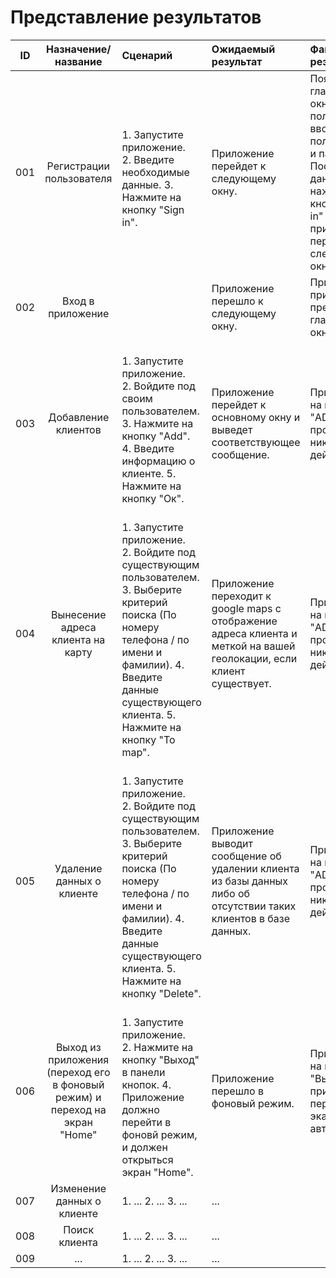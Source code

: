 # Представление результатов

| ID | Назначение/название | Сценарий | Ожидаемый результат | Фактический результат | Оценка, % |
|:---:|:---:|:---|:---|:---|:---|
| 001 | Регистрации пользователя | <br>1. Запустите приложение.</br>2. Введите необходимые данные. 3. Нажмите на кнопку "Sign in". | Приложение перейдет к следующему окну. | Появление главного окна с полями для ввода имя пользователя и пароля. После ввода данных и нажатия на кнопку "Sign in" приложение переходит к следующему окну, | Пройдено |
| 002 | Вход в приложение |  | Приложение перешло к следующему окну. | При входе приложение преходит к главному окну. | Не пройдено |
| 003 | Добавление клиентов |  <br>1. Запустите приложение. </br>2. Войдите под своим пользователем. 3. Нажмите на кнопку "Add". 4. Введите информацию о клиенте. 5. Нажмите на кнопку "Ок". | Приложение перейдет к основному окну и выведет соответствующее сообщение. | При нажатии на кнопку "ADD" не происходт никаких действий. | Не пройдено |
| 004 | Вынесение адреса клиента на карту | <br>1. Запустите приложение.</br> 2. Войдите под существующим пользователем. 3. Выберите критерий поиска (По номеру телефона / по имени и фамилии). 4. Введите данные существующего клиента. 5. Нажмите на кнопку "To map". | Приложение переходит к google maps с отображение адреса клиента и меткой на вашей геолокации, если клиент существует. |  При нажатии на кнопку "ADD" не происходт никаких действий. | Не пройдено |
| 005 | Удаление данных о клиенте | <br>1. Запустите приложение.</br> 2. Войдите под существующим пользователем. 3. Выберите критерий поиска (По номеру телефона / по имени и фамилии). 4. Введите данные существующего клиента. 5. Нажмите на кнопку "Delete".| Приложение выводит сообщение об удалении клиента из базы данных либо об отсутствии таких клиентов в базе данных.|  При нажатии на кнопку "ADD" не происходт никаких действий. | Не пройдено |
| 006 | Выход из приложения (переход его в фоновый режим) и переход на экран "Home" | <br>1. Запустите приложение.</br> 2. Нажмите на кнопку "Выход" в панели кнопок. 4. Приложение должно перейти в фоновй режим, и должен открыться экран "Home". | Приложение перешло в фоновый режим.| При нажатии на кнопку "Выход" приложение переходи на экарн авторизации. | Не пройдено |
| 007 | Изменение данных о клиенте | 1. ... 2. ... 3. ... | ...|  |  |
| 008 | Поиск клиента | 1. ... 2. ... 3. ... | ... |  |  |
| 009 |  ... | 1. ... 2. ... 3. ... | ... |  |  |
